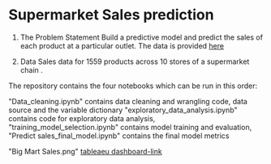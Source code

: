 # Supermarket Sales prediction


1. The Problem Statement
Build a predictive model and predict the sales of each product at a particular outlet. The data is provided [here](https://www.kaggle.com/datasets/shivan118/big-mart-sales-prediction-datasets)

2. Data
Sales data for 1559 products across 10 stores of a supermarket chain .


The repository contains the four notebooks which can be run in this order:

"Data_cleaning.ipynb" contains data cleaning and wrangling code, data source and the variable dictionary
"exploratory_data_analysis.ipynb" contains code for exploratory data analysis,
"training_model_selection.ipynb" contains model training and evaluation,
"Predict sales_final_model.ipynb" contains the final model metrics

 "Big Mart Sales.png" [tableaeu dashboard-link](https://public.tableau.com/views/BigMartDashboard_16861449713430/Dashboard1?:language=en-US&publish=yes&:display_count=n&:origin=viz_share_link)
